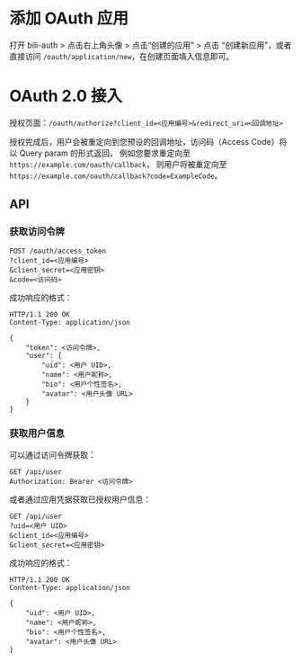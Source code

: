 # 添加 OAuth 应用

打开 bili-auth > 点击右上角头像 > 点击“创建的应用” > 点击 “创建新应用”，或者直接访问 `/oauth/application/new`，在创建页面填入信息即可。

# OAuth 2.0 接入

授权页面：`/oauth/authorize?client_id=<应用编号>&redirect_uri=<回调地址>`

授权完成后，用户会被重定向到您预设的回调地址，访问码（Access Code）将以 Query param 的形式返回。
例如您要求重定向至 `https://example.com/oauth/callback`，
则用户将被重定向至 `https://example.com/oauth/callback?code=ExampleCode`。

## API

### 获取访问令牌

```http
POST /oauth/access_token
?client_id=<应用编号>
&client_secret=<应用密钥>
&code=<访问码>
```

成功响应的格式：
```http
HTTP/1.1 200 OK
Content-Type: application/json

{
	"token": <访问令牌>,
	"user": {
		"uid": <用户 UID>,
		"name": <用户昵称>,
		"bio": <用户个性签名>,
		"avatar": <用户头像 URL>
	}
}
```

### 获取用户信息


可以通过访问令牌获取：
```http
GET /api/user
Authorization: Bearer <访问令牌>
```

或者通过应用凭据获取已授权用户信息：
```http
GET /api/user
?uid=<用户 UID>
&client_id=<应用编号>
&client_secret=<应用密钥>
```

成功响应的格式：
```http
HTTP/1.1 200 OK
Content-Type: application/json

{
	"uid": <用户 UID>,
	"name": <用户昵称>,
	"bio": <用户个性签名>,
	"avatar": <用户头像 URL>
}
```
